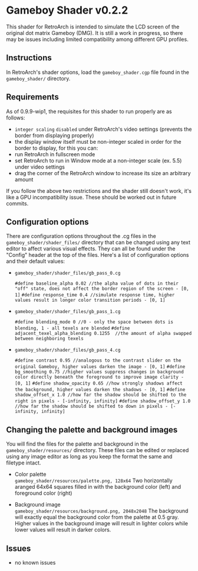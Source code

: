 Gameboy Shader v0.2.2
=======
This shader for RetroArch is intended to simulate the LCD screen of the original dot matrix Gameboy (DMG). It is still a work in progress, so there may be issues including limited compatibility among different GPU profiles. 

Instructions
--------------

In RetroArch's shader options, load the `gameboy_shader.cgp` file found in the `gameboy_shader/` directory.


Requirements
--------------

As of 0.9.9-wip1, the requisites for this shader to run properly are as follows:

+ `integer scaling` `disabled` under RetroArch's video settings (prevents the border from displaying properly)
+ the display window itself must be non-integer scaled in order for the border to display, for this you can:
 +  run RetroArch in fullscreen mode
 +  set RetroArch to run in Window mode at a non-integer scale (ex. 5.5) under video settings
 +  drag the corner of the RetroArch window to increase its size an arbitrary amount

If you follow the above two restrictions and the shader still doesn't work, it's like a GPU incompatibility issue. These should be worked out in future commits.


Configuration options
--------------

There are configuration options throughout the .cg files in the `gameboy_shader/shader_files/` directory that can be changed using any text editor to affect various visual effects. They can all be found under the "Config" header at the top of the files. Here's a list of configuration options and their default values:

+ `gameboy_shader/shader_files/gb_pass_0.cg`
 
  `#define baseline_alpha 0.02 //the alpha value of dots in their "off" state, does not affect the border region of the screen - [0, 1]`
  `#define response_time 0.4 //simulate response time, higher values result in longer color transition periods - [0, 1]`


+ `gameboy_shader/shader_files/gb_pass_1.cg`
 
  `#define blending_mode 0 //0 - only the space between dots is blending, 1 - all texels are blended`
  `#define adjacent_texel_alpha_blending 0.1255  //the amount of alpha swapped between neighboring texels`


+ `gameboy_shader/shader_files/gb_pass_4.cg`
 
  `#define contrast 0.95 //analogous to the contrast slider on the original Gameboy, higher values darken the image - [0, 1]`
  `#define bg_smoothing 0.75 //higher values suppress changes in background color directly beneath the foreground to improve image clarity - [0, 1]`
  `#define shadow_opacity 0.65 //how strongly shadows affect the background, higher values darken the shadows - [0, 1]`
  `#define shadow_offset_x 1.0 //how far the shadow should be shifted to the right in pixels - [-infinity, infinity]`
  `#define shadow_offset_y 1.0 //how far the shadow should be shifted to down in pixels - [-infinity, infinity]`

Changing the palette and background images
--------------

You will find the files for the palette and background in the `gameboy_shader/resources/` directory. These files can be edited or replaced using any image editor as long as you keep the format the same and filetype intact.

+ Color palette<br>
`gameboy_shader/resources/palette.png, 128x64`
Two horizontally aranged 64x64 squares filled in with the background color (left) and foreground color (right)

+ Background image<br>
`gameboy_shader/resources/background.png, 2048x2048`
The background will exactly equal the background color from the palette at 0.5 gray. Higher values in the background image will result in lighter colors while lower values will result in darker colors.

Issues
--------------

+ no known issues
